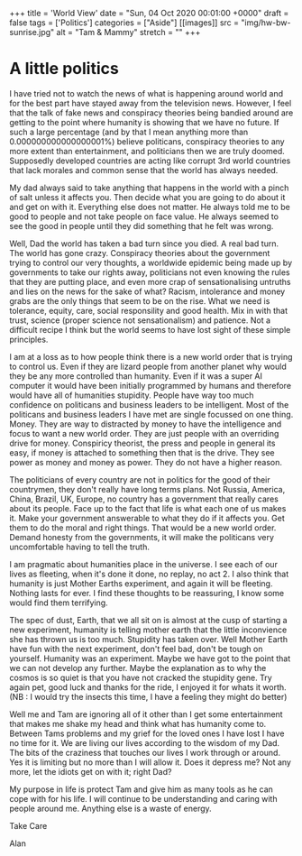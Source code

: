 +++
title = 'World View'
date = "Sun, 04 Oct 2020 00:01:00 +0000"
draft = false
tags = ['Politics']
categories = ["Aside"]
[[images]]
  src = "img/hw-bw-sunrise.jpg"
  alt = "Tam & Mammy"
  stretch = ""
+++

# A little politics

I have tried not to watch the news of what is happening around world and for the best part have stayed away from the television news. However, I feel that the talk of fake news and conspiracy theories being bandied around are getting to the point where humanity is showing that we have no future. If such a large percentage (and by that I mean anything more than 0.000000000000000001%) believe politicans, conspiracy theories to any more extent than entertainment, and politicians then we are truly doomed. Supposedly developed countries are acting like corrupt 3rd world countries that lack morales and common sense that the world has always needed.

My dad always said to take anything that happens in the world with a pinch of salt unless it affects you. Then decide what you are going to do about it and get on with it. Everything else does not matter. He always told me to be good to people and not take people on face value. He always seemed to see the good in people until they did something that he felt was wrong. 

Well, Dad the world has taken a bad turn since you died. A real bad turn. The world has gone crazy. Conspiracy theories about the government trying to control our very thoughts, a worldwide epidemic being made up by governments to take our rights away, politicians not even knowing the rules that they are putting place, and even more crap of sensationalising untruths and lies on the news for the sake of what? Racism, intolerance and money grabs are the only things that seem to be on the rise. What we need is tolerance, equity, care, social responsility and good health. Mix in with that trust, science (proper science not sensationalism) and patience. Not a difficult recipe I think but the world seems to have lost sight of these simple principles. 

I am at a loss as to how people think there is a new world order that is trying to control us. Even if they are lizard people from another planet why would they be any more controlled than humanity. Even if it was a super AI computer it would have been initially programmed by humans and therefore would have all of humanities stupidity. People have way too much confidence on politicans and business leaders to be intelligent. Most of the politicans and business leaders I have met are single focussed on one thing. Money. They are way to distracted by money to have the intelligence and focus to want a new world order. They are just people with an overriding drive for money. Conspiricy theorist, the press and people in general its easy, if money is attached to something then that is the drive. They see power as money and money as power. They do not have a higher reason. 

The politicians of every country are not in politics for the good of their countrymen, they don't really have long terms plans. Not Russia, America, China, Brazil, UK, Europe, no country has a government that really cares about its people. Face up to the fact that life is what each one of us makes it. Make your government answerable to what they do if it affects you. Get them to do the moral and right things. That would be a new world order. Demand honesty from the governments, it will make the politicans very uncomfortable having to tell the truth.

I am pragmatic about humanities place in the universe. I see each of our lives as fleeting, when it's done it done, no replay, no act 2. I also think that humanity is just Mother Earths experiment, and again it will be fleeting. Nothing lasts for ever. I find these thoughts to be reassuring, I know some would find them terrifying.

The spec of dust, Earth, that we all sit on is almost at the cusp of starting a new experiment, humanity is telling mother earth that the little inconvience she has thrown us is too much. Stupidity has taken over. Well Mother Earth have fun with the next experiment, don't feel bad, don't be tough on yourself. Humanity was an experiment. Maybe we have got to the point that we can not develop any further. Maybe the explanation as to why the cosmos is so quiet is that you have not cracked the stupidity gene. Try again pet, good luck and thanks for the ride, I enjoyed it for whats it worth. (NB : I would try the insects this time, I have a feeling they might do better)

Well me and Tam are ignoring all of it other than I get some entertainment that makes me shake my head and think what has humanity come to. Between Tams problems and my grief for the loved ones I have lost I have no time for it. We are living our lives according to the wisdom of my Dad. The bits of the craziness that touches our lives I work through or around. Yes it is limiting but no more than I will allow it. Does it depress me? Not any more, let the idiots get on with it; right Dad?

My purpose in life is protect Tam and give him as many tools as he can cope with for his life. I will continue to be understanding and caring with people around me. Anything else is a waste of energy.

Take Care

Alan